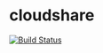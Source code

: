# cloudshare

[![Build Status](https://drone.dev.kabaliserv.fr/api/badges/wilson-kbs/cloudshare/status.svg)](https://drone.dev.kabaliserv.fr/wilson-kbs/cloudshare)
